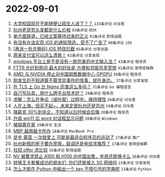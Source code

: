 # 2022-09-01

1. [大学校园现在不能随便让陌生人进了？？](https://www.v2ex.com/t/876910) `133条评论` `问与答`
1. [杭州老哥剪头发都是什么价格](https://www.v2ex.com/t/876979) `93条评论` `杭州`
1. [单方面辞退，已经立案等待迟来的正义](https://www.v2ex.com/t/876946) `91条评论` `职场话题`
1. [有没有办法实现 iOS 的通知筛选，受不了广告了](https://www.v2ex.com/t/876883) `80条评论` `iOS`
1. [[再送一批兑换码] iOS 短信拦截](https://www.v2ex.com/t/876876) `65条评论` `分享创造`
1. [原来支付宝可以这么清爽！](https://www.v2ex.com/t/876963) `62条评论` `分享发现`
1. [windows 平台上是不是没有一款完美的中文输入法？](https://www.v2ex.com/t/877063) `43条评论` `程序员`
1. [FTTR 光纤到房间 最大的好处是 方便和邻居共享宽带](https://www.v2ex.com/t/876955) `41条评论` `宽带症候群`
1. [AMD 与 NVIDIA 停止对中国销售数据中心 GPGPU](https://www.v2ex.com/t/876991) `39条评论` `程序员`
1. [刚发生的不知道算不算灵异事件的怪事，就在身边。](https://www.v2ex.com/t/877021) `37条评论` `分享发现`
1. [在 TLS 上 Go 比 Nginx 厉害这么多吗？](https://www.v2ex.com/t/877014) `31条评论` `Go 编程语言`
1. [自己写玩具，用什么跨平台技术好？](https://www.v2ex.com/t/876974) `29条评论` `程序员`
1. [求解：怎么在争论（或吵架）过程中，保持理性](https://www.v2ex.com/t/876951) `26条评论` `问与答`
1. [人在上海，但买不起~，未来定居杭州还是苏州](https://www.v2ex.com/t/877066) `24条评论` `问与答`
1. [降薪资 30%到央企，不知道以后时候会后悔](https://www.v2ex.com/t/877055) `20条评论` `程序员`
1. [升级 win11 后 word 对话框显示问题](https://www.v2ex.com/t/876971) `20条评论` `Windows`
1. [被隔离在家](https://www.v2ex.com/t/877003) `19条评论` `生活`
1. [MBP 越用越卡咋办](https://www.v2ex.com/t/877030) `18条评论` `MacBook Pro`
1. [徒步 露营 一次就爱上 可能是最适合程序员的运动了](https://www.v2ex.com/t/876983) `17条评论` `推广`
1. [杭州新租的房子要办宽带，联调还是电信求推荐？](https://www.v2ex.com/t/876882) `17条评论` `宽带症候群`
1. [社招 offer 求比较](https://www.v2ex.com/t/877026) `16条评论` `职场话题`
1. [NV 被要求禁止 A100 和 H100 向中国出售，年底还能换卡么](https://www.v2ex.com/t/876915) `16条评论` `问与答`
1. [转换王卡套餐成功的朋友们, 你们还能接入 5G 网络吗](https://www.v2ex.com/t/876952) `15条评论` `分享发现`
1. [怎么才能在 Python 中输出一个 key 不带引号的字典呢](https://www.v2ex.com/t/877027) `13条评论` `Python`
